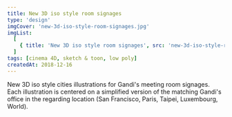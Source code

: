 ```yaml
---
title: New 3D iso style room signages
type: 'design'
imgCover: 'new-3d-iso-style-room-signages.jpg'
imgList:
  [
    { title: 'New 3D iso style room signages', src: 'new-3d-iso-style-room-signages_1.jpg' },
  ]
tags: [cinema 4D, sketch & toon, low poly]
createdAt: 2018-12-16
---
```


New 3D iso style cities illustrations for Gandi's meeting room signages. Each illustration is centered on a simplified version of the matching Gandi's office in the regarding location (San Francisco, Paris, Taipei, Luxembourg, World).
<!--more-->